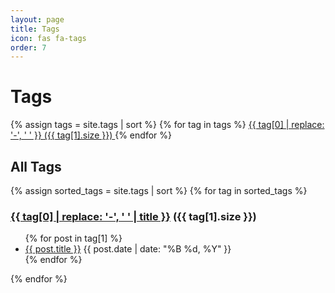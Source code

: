 ```yaml
---
layout: page
title: Tags
icon: fas fa-tags
order: 7
---
```


# Tags

<div class="tag-cloud">
  {% assign tags = site.tags | sort %}
  {% for tag in tags %}
    <a href="{{ '/tags/' | append: tag[0] | relative_url }}" class="tag-link">
      {{ tag[0] | replace: '-', ' ' }}
      <span class="tag-count">({{ tag[1].size }})</span>
    </a>
  {% endfor %}
</div>

## All Tags

{% assign sorted_tags = site.tags | sort %}
{% for tag in sorted_tags %}
<div class="tag-section">
  <h3 id="{{ tag[0] | slugify }}">
    <a href="{{ '/tags/' | append: tag[0] | relative_url }}">{{ tag[0] | replace: '-', ' ' | title }}</a>
    <span class="tag-count">({{ tag[1].size }})</span>
  </h3>
  <ul>
    {% for post in tag[1] %}
      <li>
        <a href="{{ post.url | relative_url }}">{{ post.title }}</a>
        <span class="post-date">{{ post.date | date: "%B %d, %Y" }}</span>
      </li>
    {% endfor %}
  </ul>
</div>
{% endfor %}
